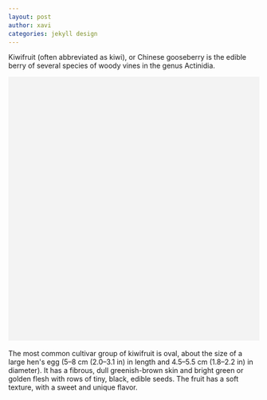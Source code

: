 ```yaml
---
layout: post
author: xavi
categories: jekyll design
---
```

Kiwifruit (often abbreviated as kiwi), or Chinese gooseberry is the edible
berry of several species of woody vines in the genus Actinidia.

<img src="/assets/img/posts/default.png">

The most common cultivar group of kiwifruit is oval, about the size of a large
hen's egg (5–8 cm (2.0–3.1 in) in length and 4.5–5.5 cm (1.8–2.2 in) in
diameter). It has a fibrous, dull greenish-brown skin and bright green or
golden flesh with rows of tiny, black, edible seeds. The fruit has a soft
texture, with a sweet and unique flavor.